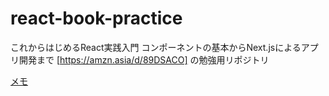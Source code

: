 # react-book-practice

これからはじめるReact実践入門 コンポーネントの基本からNext.jsによるアプリ開発まで [https://amzn.asia/d/89DSACO] の勉強用リポジトリ

[メモ](https://github.com/Katsudon10/react-book-practice/discussions/1)
